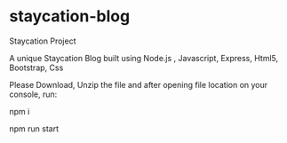 # staycation-blog
Staycation Project

A unique Staycation Blog built using Node.js , Javascript, Express, Html5, Bootstrap, Css

Please Download, Unzip the file and after opening file location on your console,  run: 

npm i

npm run start 
